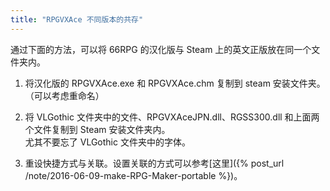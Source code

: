 ```yaml
---
title: "RPGVXAce 不同版本的共存"
---
```


通过下面的方法，可以将 66RPG 的汉化版与 Steam 上的英文正版放在同一个文件夹内。

1. 将汉化版的 RPGVXAce.exe 和 RPGVXAce.chm 复制到 steam 安装文件夹。（可以考虑重命名）

2. 将 VLGothic 文件夹中的文件、RPGVXAceJPN.dll、RGSS300.dll 和上面两个文件复制到 Steam 安装文件夹内。  
   尤其不要忘了 VLGothic 文件夹中的字体。

3. 重设快捷方式与关联。设置关联的方式可以参考[这里]({% post_url /note/2016-06-09-make-RPG-Maker-portable %})。

